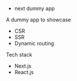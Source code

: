 - next dummy app

A dummy app to showcase

- CSR
- SSR
- Dynamic routing

Tech stack

- Next.js
- React.js
